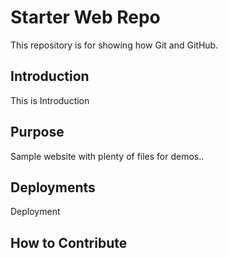 # Starter Web Repo

This repository is for showing how Git and GitHub.

## Introduction

This is Introduction

## Purpose

Sample website with plenty of files for demos..

## Deployments
Deployment

## How to Contribute
